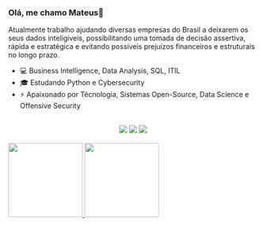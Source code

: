 ### Olá, me chamo Mateus👋

Atualmente trabalho ajudando diversas empresas do Brasil a deixarem os seus dados inteligíveis, possibilitando uma tomada de decisão assertiva, rápida e estratégica e evitando possíveis prejuízos financeiros e estruturais no longo prazo.

- 💻 Business Intelligence, Data Analysis, SQL, ITIL 
- 🎓 Estudando Python e Cybersecurity 
- ⚡ Apaixonado por Técnologia, Sistemas Open-Source, Data Science e Offensive Security

</br>

<div align="center"> 
    <a href="https://www.linkedin.com/in/mateus-albuquerque-rosa-49709520b/" target="_blank"><img src="https://img.shields.io/badge/-LinkedIn-%230077B5?style=for-the-badge&logo=linkedin&logoColor=white" target="_blank"></a>
  <a href = "mailto:mateus.albuquerque.rosa@gmail.com"><img src="https://img.shields.io/badge/-Gmail-%23333?style=for-the-badge&logo=gmail&logoColor=white" target="_blank"></a>
  <a href="https://www.instagram.com/_albuquerque.mateus/" target="_blank"><img src="https://img.shields.io/badge/-Instagram-%23E4405F?style=for-the-badge&logo=instagram&logoColor=white" target="_blank"></a>
</div>

</br>

  <a href="https://github.com/mateus-albuquerque">
  <img height="150em" src="https://github-readme-stats.vercel.app/api?username=mateus-albuquerque&show_icons=true&theme=dark&include_all_commits=true&count_private=true"/>
<img height="150em" src="https://github-readme-stats.vercel.app/api/top-langs/?username=mateus-albuquerque&layout=compact&langs_count=7&theme=dark"/>
